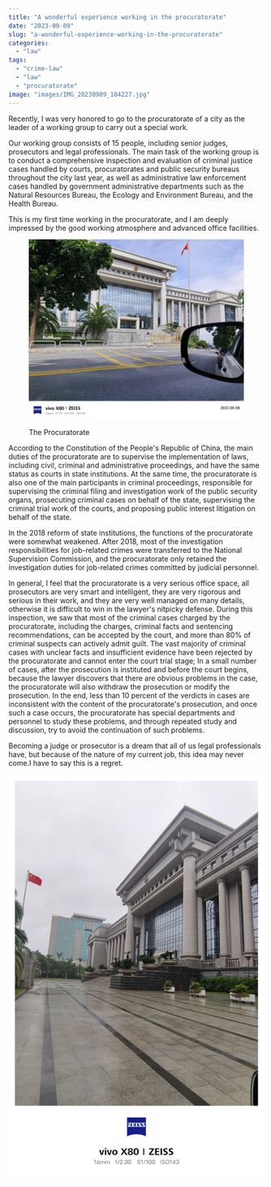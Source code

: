 ```yaml
---
title: "A wonderful experience working in the procuratorate"
date: "2023-09-09"
slug: "a-wonderful-experience-working-in-the-procuratorate"
categories: 
  - "law"
tags: 
  - "crime-law"
  - "law"
  - "procuratorate"
image: "images/IMG_20230909_184227.jpg"
---
```


Recently, I was very honored to go to the procuratorate of a city as the leader of a working group to carry out a special work.


Our working group consists of 15 people, including senior judges, prosecutors and legal professionals. The main task of the working group is to conduct a comprehensive inspection and evaluation of criminal justice cases handled by courts, procuratorates and public security bureaus throughout the city last year, as well as administrative law enforcement cases handled by government administrative departments such as the Natural Resources Bureau, the Ecology and Environment Bureau, and the Health Bureau.

This is my first time working in the procuratorate, and I am deeply impressed by the good working atmosphere and advanced office facilities.

<figure>

![](images/IMG_20230909_184227-1024x856.jpg)

<figcaption>

The Procuratorate

</figcaption>

</figure>

According to the Constitution of the People's Republic of China, the main duties of the procuratorate are to supervise the implementation of laws, including civil, criminal and administrative proceedings, and have the same status as courts in state institutions. At the same time, the procuratorate is also one of the main participants in criminal proceedings, responsible for supervising the criminal filing and investigation work of the public security organs, prosecuting criminal cases on behalf of the state, supervising the criminal trial work of the courts, and proposing public interest litigation on behalf of the state.

  
In the 2018 reform of state institutions, the functions of the procuratorate were somewhat weakened. After 2018, most of the investigation responsibilities for job-related crimes were transferred to the National Supervision Commission, and the procuratorate only retained the investigation duties for job-related crimes committed by judicial personnel.

  
In general, I feel that the procuratorate is a very serious office space, all prosecutors are very smart and intelligent, they are very rigorous and serious in their work, and they are very well managed on many details, otherwise it is difficult to win in the lawyer's nitpicky defense. During this inspection, we saw that most of the criminal cases charged by the procuratorate, including the charges, criminal facts and sentencing recommendations, can be accepted by the court, and more than 80% of criminal suspects can actively admit guilt. The vast majority of criminal cases with unclear facts and insufficient evidence have been rejected by the procuratorate and cannot enter the court trial stage; In a small number of cases, after the prosecution is instituted and before the court begins, because the lawyer discovers that there are obvious problems in the case, the procuratorate will also withdraw the prosecution or modify the prosecution. In the end, less than 10 percent of the verdicts in cases are inconsistent with the content of the procuratorate's prosecution, and once such a case occurs, the procuratorate has special departments and personnel to study these problems, and through repeated study and discussion, try to avoid the continuation of such problems.

  
  
Becoming a judge or prosecutor is a dream that all of us legal professionals have, but because of the nature of my current job, this idea may never come.I have to say this is a regret.

![](images/IMG_20230909_213521.jpg)
